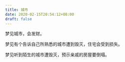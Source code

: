 ```yaml
---
title: 城市
date: 2020-02-15T20:54:12+08:00
draft: false
---
```


梦见城市，会发财。



梦见有个告诉自己所熟悉的城市遭到毁灭，住宅会受到损失。



梦见听到陌生的城市遭毁灭，预示亲戚的房屋要倒塌。

